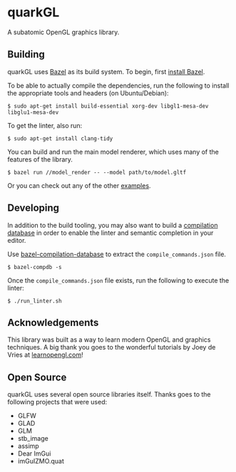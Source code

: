 quarkGL
=======

A subatomic OpenGL graphics library.

## Building

quarkGL uses [Bazel](https://bazel.build/) as its build system. To begin, first
[install Bazel](https://docs.bazel.build/install.html).

To be able to actually compile the dependencies, run the following to install
the appropriate tools and headers (on Ubuntu/Debian):

```
$ sudo apt-get install build-essential xorg-dev libgl1-mesa-dev libglu1-mesa-dev
```

To get the linter, also run:

```
$ sudo apt-get install clang-tidy
```

You can build and run the main model renderer, which uses many of the features
of the library.

```
$ bazel run //model_render -- --model path/to/model.gltf
```

Or you can check out any of the other [examples](examples/).

## Developing

In addition to the build tooling, you may also want to build a [compilation
database](http://clang.llvm.org/docs/JSONCompilationDatabase.html) in order to
enable the linter and semantic completion in your editor. 

Use
[bazel-compilation-database](https://github.com/grailbio/bazel-compilation-database)
to extract the `compile_commands.json` file.

```
$ bazel-compdb -s
```

Once the `compile_commands.json` file exists, run the following to execute the
linter:

```
$ ./run_linter.sh
```

## Acknowledgements

This library was built as a way to learn modern OpenGL and graphics techniques.
A big thank you goes to the wonderful tutorials by Joey de Vries at
[learnopengl.com](https://learnopengl.com)!

## Open Source
quarkGL uses several open source libraries itself. Thanks goes to the following
projects that were used:

- GLFW
- GLAD
- GLM
- stb_image
- assimp
- Dear ImGui
- imGuIZMO.quat
